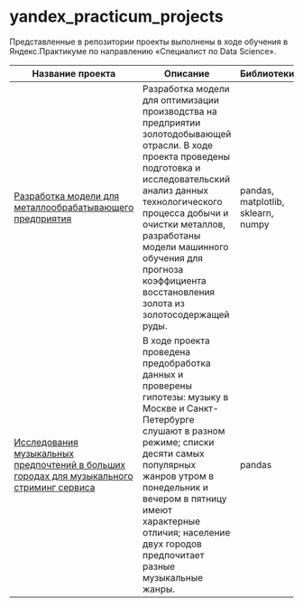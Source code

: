 # yandex_practicum_projects

Представленные в репозитории проекты выполнены в ходе обучения в Яндекс.Практикуме по направлению «Специалист по Data Science».

Название проекта | Описание | Библиотеки
--- | --- | ---
[Разработка модели для металлообрабатывающего предприятия](https://github.com/i-stoeva/yandex_practicum_projects/tree/main/gold_recovery_project) | Разработка модели для оптимизации производства на предприятии золотодобывающей отрасли. В ходе проекта проведены подготовка и исследовательский анализ данных технологического процесса добычи и очистки металлов, разработаны модели машинного обучения для прогноза коэффициента восстановления золота из золотосодержащей руды. | pandas, matplotlib, sklearn, numpy |
[Исследования музыкальных предпочтений в больших городах для музыкального стриминг сервиса](https://github.com/i-stoeva/yandex_practicum_projects/tree/main/music_project) | В ходе проекта проведена предобработка данных и проверены гипотезы: музыку в Москве и Санкт-Петербурге слушают в разном режиме; списки десяти самых популярных жанров утром в понедельник и вечером в пятницу имеют характерные отличия; население двух городов предпочитает разные музыкальные жанры. | pandas